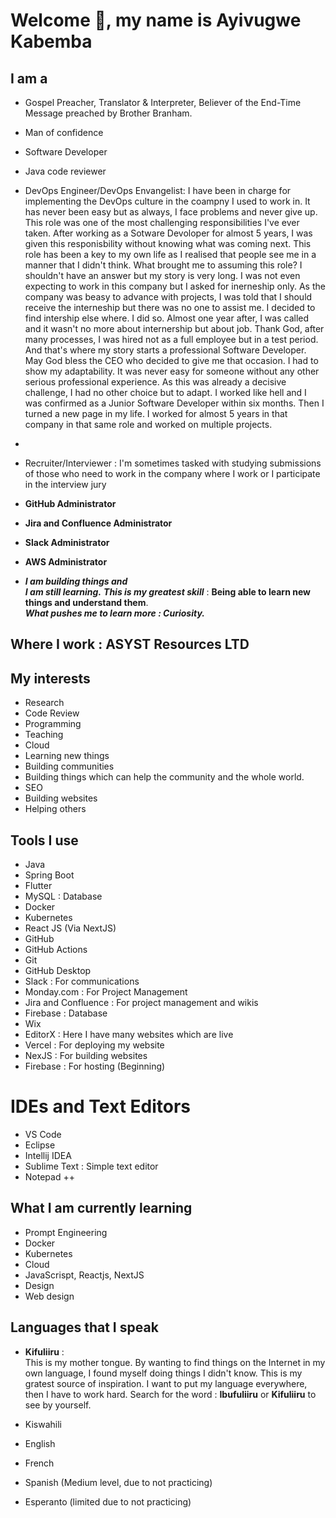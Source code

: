 # Welcome 👋, my name is Ayivugwe Kabemba

## I am a 
- Gospel Preacher, Translator & Interpreter, Believer of the End-Time Message preached by Brother Branham.
- Man of confidence
- Software Developer
- Java code reviewer
- DevOps Engineer/DevOps Envangelist: I have been in charge for implementing the DevOps culture in the coampny I used to work in. It has never been easy but as always, I face problems and never give up. This role was one of the most challenging responsibilities I've ever taken. After working as a Sotware Devoloper for almost 5 years, I was given this responisbility without knowing what was coming next. This role has been a key to my own life as I realised that people see me in a manner that I didn't think. What brought me to assuming this role? I shouldn't have an answer but my story is very long. I was not even expecting to work in this company but I asked for inerneship only. As the company was beasy to advance with projects, I was told that I should receive the interneship but there was no one to assist me. I decided to find intership else where. I did so. Almost one year after, I was called and it wasn't no more about internership but about job. Thank God, after many processes, I was hired not as a full employee but in a test period. And that's where my story starts a professional Software Developer. May God bless the CEO who decided to give me that occasion. I had to show my adaptability. It was never easy for someone without any other serious professional experience. As this was already a decisive challenge, I had no other choice but to adapt. I worked like hell and I was confirmed as a Junior Software Developer within six months. Then I turned a new page in my life. I worked for almost 5 years in that company in that same role and worked on multiple projects.    
-       
- Recruiter/Interviewer : I'm sometimes tasked with studying submissions of those who need to work in the company where I work or I participate in the interview jury
  
- **GitHub Administrator**
- **Jira and Confluence Administrator**
- **Slack Administrator**
- **AWS Administrator**
  
- ___I am building things and___      
  ___I am still learning.___ ___***This is my greatest skill***___ : **Being able to learn new things and understand them**.  
  ___What pushes me to learn more : Curiosity.___

## Where I work : ASYST Resources LTD

## My interests
- Research
- Code Review
- Programming
- Teaching
- Cloud
- Learning new things  
- Building communities 
- Building things which can help the community and the whole world.
- SEO
- Building websites
- Helping others

## Tools I use 

- Java
- Spring Boot
- Flutter
- MySQL : Database
- Docker
- Kubernetes
- React JS (Via NextJS)
- GitHub
- GitHub Actions
- Git
- GitHub Desktop
- Slack : For communications
- Monday.com : For Project Management
- Jira and Confluence : For project management and wikis
- Firebase : Database
- Wix
- EditorX : Here I have many websites which are live
- Vercel : For deploying my website
- NexJS : For building websites
- Firebase : For hosting (Beginning)

# IDEs and Text Editors
- VS Code
- Eclipse
- Intellij IDEA
- Sublime Text : Simple text editor
- Notepad ++

## What I am currently learning
- Prompt Engineering
- Docker
- Kubernetes
- Cloud
- JavaScrispt, Reactjs, NextJS
- Design
- Web design

## Languages that I speak
- **Kifuliiru** :  
This is my mother tongue. By wanting to find things on the Internet in my own language, I found myself doing things I didn't know. This is my gratest  source of inspiration. I want to put my language everywhere, then I have to work hard. Search for the word : **Ibufuliiru** or **Kifuliiru** to see by yourself. 

- Kiswahili
- English
- French
- Spanish (Medium level, due to not practicing)
- Esperanto (limited due to not practicing)

<!---
Ayivugwe/Ayivugwe is a ✨ special ✨ repository because its `README.md` (this file) appears on your GitHub profile.
You can click the Preview link to take a look at your changes.
--->
